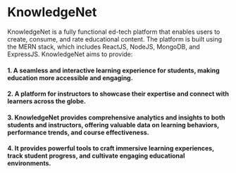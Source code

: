 # KnowledgeNet
KnowledgeNet is a fully functional ed-tech platform that enables users to create, 
consume, and rate educational content. The platform is built using the MERN stack, 
which includes ReactJS, NodeJS, MongoDB, and ExpressJS. 
KnowledgeNet aims to provide:
#### 1. A seamless and interactive learning experience for students, making education more accessible and engaging.
#### 2. A platform for instructors to showcase their expertise and connect with learners across the globe. 
#### 3. KnowledgeNet provides comprehensive analytics and insights to both students and instructors, offering valuable data on learning behaviors, performance trends, and course    effectiveness. 
#### 4. It provides powerful tools to craft immersive learning experiences, track student progress, and cultivate engaging educational environments.
